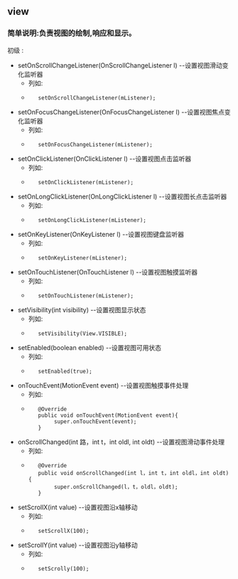 ## view ##

### 简单说明:负责视图的绘制,响应和显示。 ###

初级 :

   - setOnScrollChangeListener(OnScrollChangeListener l)  --设置视图滑动变化监听器 
      - 列如:
      - 
               setOnScrollChangeListener(mListener);
   			

   - setOnFocusChangeListener(OnFocusChangeListener l)  --设置视图焦点变化监听器 
      - 列如:
      - 
               setOnFocusChangeListener(mListener);
   			
   - setOnClickListener(OnClickListener l)  --设置视图点击监听器 
      - 列如:
      - 
               setOnClickListener(mListener);
   			
   - setOnLongClickListener(OnLongClickListener l)  --设置视图长点击监听器 
      - 列如:
      - 
               setOnLongClickListener(mListener);
   	
   - setOnKeyListener(OnKeyListener l)  --设置视图键盘监听器 
      - 列如:
      - 
               setOnKeyListener(mListener);
   	
   - setOnTouchListener(OnTouchListener l)  --设置视图触摸监听器 
      - 列如:
      - 
               setOnTouchListener(mListener);

   - setVisibility(int visibility)  --设置视图显示状态 
      - 列如:
      - 
               setVisibility(View.VISIBLE);
   - setEnabled(boolean enabled)  --设置视图可用状态
      - 列如:
      - 
               setEnabled(true);
   
  - onTouchEvent(MotionEvent event)  --设置视图触摸事件处理
      - 列如:
      - 
               @Override
               public void onTouchEvent(MotionEvent event){
                    super.onTouchEvent(event);
               }
  - onScrollChanged(int 路，int t，int oldl, int oldt)  --设置视图滑动事件处理
      - 列如:
      - 
               @Override
               public void onScrollChanged(int l，int t，int oldl，int oldt){
                    super.onScrollChanged(l，t，oldl，oldt);
               }   	

   - setScrollX(int value)  --设置视图沿x轴移动
      - 列如:
      - 
               setScrollX(100);

   - setScrollY(int value)  --设置视图沿y轴移动
      - 列如:
      - 
               setScrolly(100);
      